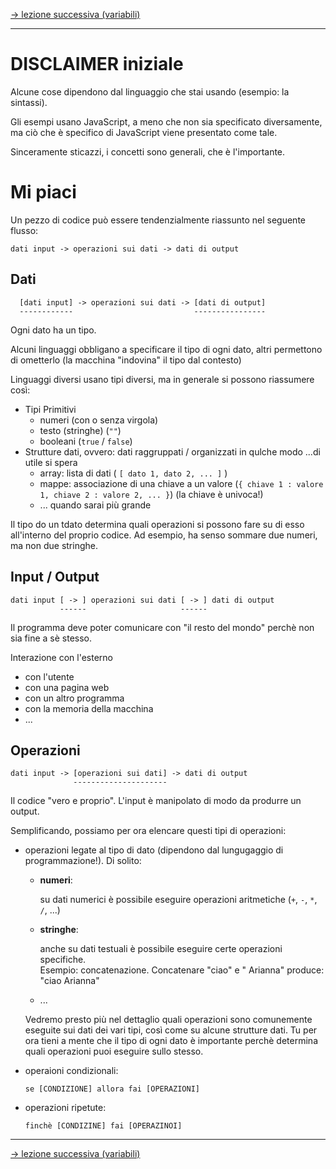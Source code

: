 [-> lezione successiva (variabili)](./20_variabili.md)

____


# DISCLAIMER iniziale

Alcune cose dipendono dal linguaggio che stai usando (esempio: la sintassi).

Gli esempi usano JavaScript, a meno che non sia specificato diversamente, ma ciò che è specifico di JavaScript
viene presentato come tale.

Sinceramente sticazzi, i concetti sono generali, che è l'importante.


# Mi piaci

Un pezzo di codice può essere tendenzialmente riassunto nel seguente flusso:
  
```
dati input -> operazioni sui dati -> dati di output
```

## Dati
```
  [dati input] -> operazioni sui dati -> [dati di output]
  ------------                           ----------------
```

Ogni dato ha un tipo.

Alcuni linguaggi obbligano a specificare il tipo di ogni dato,
altri permettono di ometterlo (la macchina "indovina" il tipo dal contesto)

Linguaggi diversi usano tipi diversi, ma in generale si possono riassumere così:

- Tipi Primitivi
  - numeri (con o senza virgola)
  - testo (stringhe) (`""`)
  - booleani (`true` / `false`)
- Strutture dati, ovvero: dati raggruppati / organizzati in qulche modo ...di utile si spera
  - array: lista di dati ( `[ dato 1, dato 2, ... ]` )
  - mappe: associazione di una chiave a un valore (`{ chiave 1 : valore 1, chiave 2 : valore 2, ... }`) (la chiave è univoca!)
  - ... quando sarai più grande

Il tipo do un tdato determina quali operazioni si possono fare su di esso all'interno del proprio codice.
Ad esempio, ha senso sommare due numeri, ma non due stringhe.

## Input / Output
```
dati input [ -> ] operazioni sui dati [ -> ] dati di output
           ------                     ------
```

Il programma deve poter comunicare con "il resto del mondo" perchè non sia fine a sè stesso.

Interazione con l'esterno
  - con l'utente
  - con una pagina web
  - con un altro programma
  - con la memoria della macchina
  - ...

## Operazioni
```
dati input -> [operazioni sui dati] -> dati di output
              ---------------------
```

Il codice "vero e proprio". L'input è manipolato di modo da produrre un output.

Semplificando, possiamo per ora elencare questi tipi di operazioni:
- operazioni legate al tipo di dato (dipendono dal lungugaggio di programmazione!). Di solito:
    - **numeri**:
      
      su dati numerici è possibile eseguire operazioni aritmetiche (`+`, `-`, `*`, `/`, ...)
    
    - **stringhe**:
    
      anche su dati testuali è possibile eseguire certe operazioni specifiche.\
      Esempio: concatenazione. Concatenare "ciao" e " Arianna" produce: "ciao Arianna"
    
    - ...
      
    Vedremo presto più nel dettaglio quali operazioni sono comunemente eseguite sui dati dei vari tipi,
    così come su alcune strutture dati. Tu per ora tieni a mente che il tipo di ogni dato è importante perchè
    determina quali operazioni puoi eseguire sullo stesso.

- operaioni condizionali:
  ```
  se [CONDIZIONE] allora fai [OPERAZIONI]
  ```

- operazioni ripetute:
  ```
  finchè [CONDIZINE] fai [OPERAZINOI]
  ```

____

[-> lezione successiva (variabili)](./20_variabili.md)
